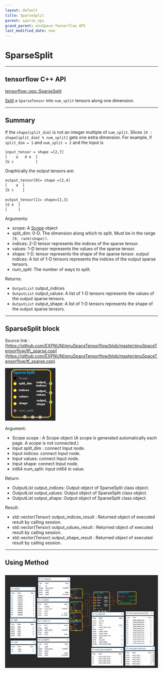 ```yaml
--- 
layout: default 
title: SparseSplit 
parent: sparse_ops 
grand_parent: enuSpace-Tensorflow API 
last_modified_date: now 
--- 
```


# SparseSplit

---

## tensorflow C++ API

[tensorflow::ops::SparseSplit](https://www.tensorflow.org/api_docs/cc/class/tensorflow/ops/sparse-split)

[Split](https://www.tensorflow.org/api_docs/cc/class/tensorflow/ops/split.html#classtensorflow_1_1ops_1_1_split) a `SparseTensor` into `num_split` tensors along one dimension.

---

## Summary

If the `shape[split_dim]` is not an integer multiple of `num_split`. Slices `[0 : shape[split_dim] % num_split]` gets one extra dimension. For example, if `split_dim = 1` and `num_split = 2` and the input is

```
input_tensor = shape =[2,7]
[    a   d e  ]
[b c          ]
```

Graphically the output tensors are:

```
output_tensor[0]= shape =[2,4]
[    a  ]
[b c    ]

output_tensor[1]= shape=[2,3]
[d e  ]
[     ]
```

Arguments:

* scope: A [Scope](https://www.tensorflow.org/api_docs/cc/class/tensorflow/scope.html#classtensorflow_1_1_scope) object
* split\_dim: 0-D. The dimension along which to split. Must be in the range `[0, rank(shape))`.
* indices: 2-D tensor represents the indices of the sparse tensor.
* values: 1-D tensor represents the values of the sparse tensor.
* shape: 1-D. tensor represents the shape of the sparse tensor. output indices: A list of 1-D tensors represents the indices of the output sparse tensors.
* num\_split: The number of ways to split.

Returns:

* `OutputList` output\_indices
* `OutputList` output\_values: A list of 1-D tensors represents the values of the output sparse tensors.
* `OutputList` output\_shape: A list of 1-D tensors represents the shape of the output sparse tensors.

---

## SparseSplit block

Source link : [https://github.com/EXPNUNI/enuSpaceTensorflow/blob/master/enuSpaceTensorflow/tf\_sparse.cpp](https://github.com/EXPNUNI/enuSpaceTensorflow/blob/master/enuSpaceTensorflow/tf_sparse.cpp)

![](./assets/sparse_op/SparseSplit1.jpg)

Argument:

* Scope scope : A Scope object \(A scope is generated automatically each page. A scope is not connected.\)
* Input split\_dim : connect  Input node.
* Input indices: connect  Input node.
* Input values: connect  Input node.
* Input shape: connect  Input node.
* int64 num\_split: input int64 in value.

Return:

* OutputList  output\_indices: Output object of SparseSplit class object.
* OutputList  output\_values: Output object of SparseSplit class object.
* OutputList  output\_shape: Output object of SparseSplit class object.

Result:

* std::vector\(Tensor\) output\_indices\_result : Returned object of executed result by calling session.
* std::vector\(Tensor\) output\_values\_result : Returned object of executed result by calling session.
* std::vector\(Tensor\) output\_shape\_result : Returned object of executed result by calling session.

---

## Using Method

## ![](./assets/sparse_op/SparseSplit2.jpg)



